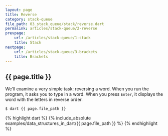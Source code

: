 ```yaml
---
layout: page
title: Reverse
category: stack-queue
file_path: 03_stack_queue/stack/reverse.dart
permalink: articles/stack-queue/2-reverse
prevpage: 
    url: /articles/stack-queue/1-stack
    title: Stack
nextpage: 
    url: /articles/stack-queue/3-brackets
    title: Brackets
---
```


## {{ page.title }}

We’ll examine a very simple task: reversing a word.
When you run the program, it asks you to type in a word. When you press
`Enter`, it displays the word with the letters in reverse order.

```terminal
$ dart {{ page.file_path }}
```      


{% highlight dart %}
{% include_absolute examples/data_structures_in_dart/{{ page.file_path }} %}
{% endhighlight %}      
